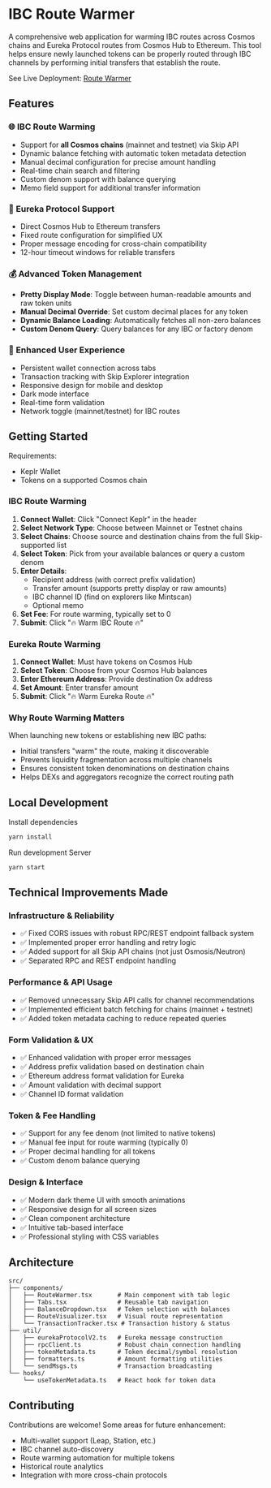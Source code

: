 # IBC Route Warmer

A comprehensive web application for warming IBC routes across Cosmos chains and Eureka Protocol routes from Cosmos Hub to Ethereum. This tool helps ensure newly launched tokens can be properly routed through IBC channels by performing initial transfers that establish the route.

See Live Deployment: [Route Warmer](https://enchanting-pothos-10882b.netlify.app)

## Features

### 🌐 IBC Route Warming
- Support for **all Cosmos chains** (mainnet and testnet) via Skip API
- Dynamic balance fetching with automatic token metadata detection
- Manual decimal configuration for precise amount handling
- Real-time chain search and filtering
- Custom denom support with balance querying
- Memo field support for additional transfer information

### 🌉 Eureka Protocol Support
- Direct Cosmos Hub to Ethereum transfers
- Fixed route configuration for simplified UX
- Proper message encoding for cross-chain compatibility
- 12-hour timeout windows for reliable transfers

### 💰 Advanced Token Management
- **Pretty Display Mode**: Toggle between human-readable amounts and raw token units
- **Manual Decimal Override**: Set custom decimal places for any token
- **Dynamic Balance Loading**: Automatically fetches all non-zero balances
- **Custom Denom Query**: Query balances for any IBC or factory denom

### 🎯 Enhanced User Experience
- Persistent wallet connection across tabs
- Transaction tracking with Skip Explorer integration
- Responsive design for mobile and desktop
- Dark mode interface
- Real-time form validation
- Network toggle (mainnet/testnet) for IBC routes

## Getting Started

Requirements:
- Keplr Wallet
- Tokens on a supported Cosmos chain

### IBC Route Warming

1. **Connect Wallet**: Click "Connect Keplr" in the header
2. **Select Network Type**: Choose between Mainnet or Testnet chains
3. **Select Chains**: Choose source and destination chains from the full Skip-supported list
4. **Select Token**: Pick from your available balances or query a custom denom
5. **Enter Details**:
   - Recipient address (with correct prefix validation)
   - Transfer amount (supports pretty display or raw amounts)
   - IBC channel ID (find on explorers like Mintscan)
   - Optional memo
6. **Set Fee**: For route warming, typically set to 0
7. **Submit**: Click "🔥 Warm IBC Route 🔥"

### Eureka Route Warming

1. **Connect Wallet**: Must have tokens on Cosmos Hub
2. **Select Token**: Choose from your Cosmos Hub balances
3. **Enter Ethereum Address**: Provide destination 0x address
4. **Set Amount**: Enter transfer amount
5. **Submit**: Click "🔥 Warm Eureka Route 🔥"

### Why Route Warming Matters

When launching new tokens or establishing new IBC paths:
- Initial transfers "warm" the route, making it discoverable
- Prevents liquidity fragmentation across multiple channels
- Ensures consistent token denominations on destination chains
- Helps DEXs and aggregators recognize the correct routing path

## Local Development

Install dependencies

```bash
yarn install
```

Run development Server
```bash
yarn start
```

## Technical Improvements Made

### Infrastructure & Reliability
- ✅ Fixed CORS issues with robust RPC/REST endpoint fallback system
- ✅ Implemented proper error handling and retry logic
- ✅ Added support for all Skip API chains (not just Osmosis/Neutron)
- ✅ Separated RPC and REST endpoint handling

### Performance & API Usage
- ✅ Removed unnecessary Skip API calls for channel recommendations
- ✅ Implemented efficient batch fetching for chains (mainnet + testnet)
- ✅ Added token metadata caching to reduce repeated queries

### Form Validation & UX
- ✅ Enhanced validation with proper error messages
- ✅ Address prefix validation based on destination chain
- ✅ Ethereum address format validation for Eureka
- ✅ Amount validation with decimal support
- ✅ Channel ID format validation

### Token & Fee Handling
- ✅ Support for any fee denom (not limited to native tokens)
- ✅ Manual fee input for route warming (typically 0)
- ✅ Proper decimal handling for all tokens
- ✅ Custom denom balance querying

### Design & Interface
- ✅ Modern dark theme UI with smooth animations
- ✅ Responsive design for all screen sizes
- ✅ Clean component architecture
- ✅ Intuitive tab-based interface
- ✅ Professional styling with CSS variables

## Architecture

```
src/
├── components/
│   ├── RouteWarmer.tsx       # Main component with tab logic
│   ├── Tabs.tsx              # Reusable tab navigation
│   ├── BalanceDropdown.tsx   # Token selection with balances
│   ├── RouteVisualizer.tsx   # Visual route representation
│   └── TransactionTracker.tsx # Transaction history & status
├── util/
│   ├── eurekaProtocolV2.ts   # Eureka message construction
│   ├── rpcClient.ts          # Robust chain connection handling
│   ├── tokenMetadata.ts      # Token decimal/symbol resolution
│   ├── formatters.ts         # Amount formatting utilities
│   └── sendMsgs.ts           # Transaction broadcasting
└── hooks/
    └── useTokenMetadata.ts   # React hook for token data
```

## Contributing

Contributions are welcome! Some areas for future enhancement:

- Multi-wallet support (Leap, Station, etc.)
- IBC channel auto-discovery
- Route warming automation for multiple tokens
- Historical route analytics
- Integration with more cross-chain protocols